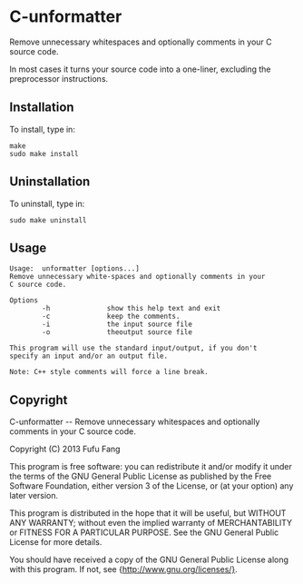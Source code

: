 C-unformatter
=============
Remove unnecessary whitespaces and optionally comments in your C source code.

In most cases it turns your source code into a one-liner, excluding the
preprocessor instructions. 

Installation
------------
To install, type in:

    make
    sudo make install

Uninstallation
--------------
To uninstall, type in:

    sudo make uninstall

Usage
-----

    Usage:  unformatter [options...]
    Remove unnecessary white-spaces and optionally comments in your
    C source code.

    Options
            -h              show this help text and exit
            -c              keep the comments.
            -i              the input source file
            -o              theoutput source file

    This program will use the standard input/output, if you don't
    specify an input and/or an output file.

    Note: C++ style comments will force a line break.

Copyright
---------
C-unformatter -- Remove unnecessary whitespaces and optionally comments in your
C source code.

Copyright (C) 2013  Fufu Fang

This program is free software: you can redistribute it and/or modify
it under the terms of the GNU General Public License as published by
the Free Software Foundation, either version 3 of the License, or
(at your option) any later version.

This program is distributed in the hope that it will be useful,
but WITHOUT ANY WARRANTY; without even the implied warranty of
MERCHANTABILITY or FITNESS FOR A PARTICULAR PURPOSE.  See the
GNU General Public License for more details.

You should have received a copy of the GNU General Public License
along with this program.  If not, see {http://www.gnu.org/licenses/}.
